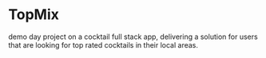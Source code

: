 # TopMix
demo day project on a cocktail full stack app, delivering a solution for users that are looking for top rated cocktails in their local areas.

